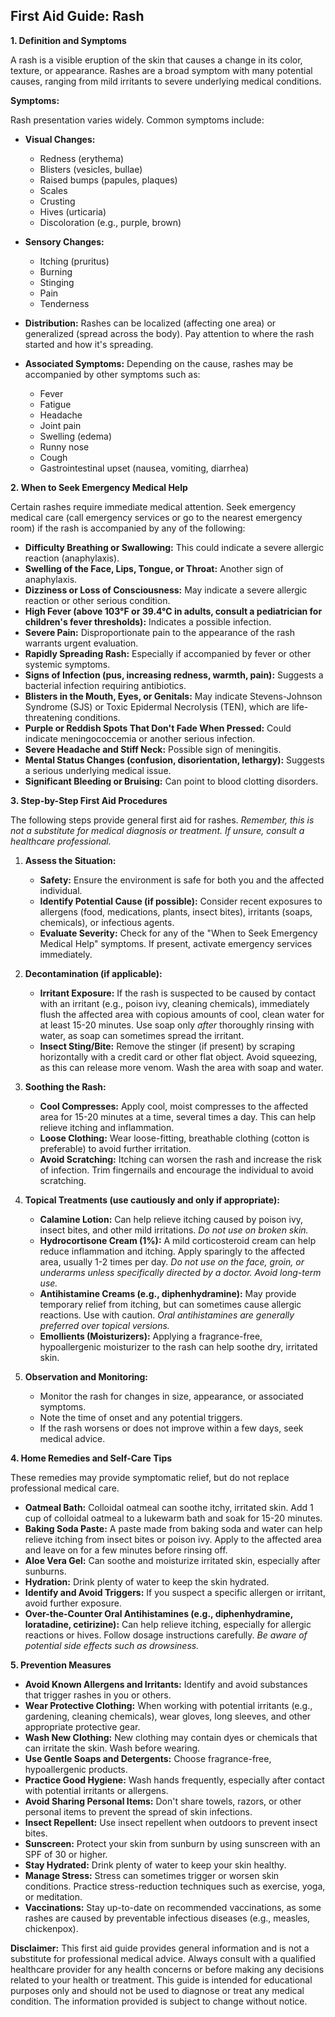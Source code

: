 ## First Aid Guide: Rash

**1. Definition and Symptoms**

A rash is a visible eruption of the skin that causes a change in its color, texture, or appearance. Rashes are a broad symptom with many potential causes, ranging from mild irritants to severe underlying medical conditions.

**Symptoms:**

Rash presentation varies widely. Common symptoms include:

*   **Visual Changes:**
    *   Redness (erythema)
    *   Blisters (vesicles, bullae)
    *   Raised bumps (papules, plaques)
    *   Scales
    *   Crusting
    *   Hives (urticaria)
    *   Discoloration (e.g., purple, brown)

*   **Sensory Changes:**
    *   Itching (pruritus)
    *   Burning
    *   Stinging
    *   Pain
    *   Tenderness

*   **Distribution:** Rashes can be localized (affecting one area) or generalized (spread across the body).  Pay attention to where the rash started and how it's spreading.

*   **Associated Symptoms:**  Depending on the cause, rashes may be accompanied by other symptoms such as:
    *   Fever
    *   Fatigue
    *   Headache
    *   Joint pain
    *   Swelling (edema)
    *   Runny nose
    *   Cough
    *   Gastrointestinal upset (nausea, vomiting, diarrhea)

**2. When to Seek Emergency Medical Help**

Certain rashes require immediate medical attention. Seek emergency medical care (call emergency services or go to the nearest emergency room) if the rash is accompanied by any of the following:

*   **Difficulty Breathing or Swallowing:** This could indicate a severe allergic reaction (anaphylaxis).
*   **Swelling of the Face, Lips, Tongue, or Throat:**  Another sign of anaphylaxis.
*   **Dizziness or Loss of Consciousness:** May indicate a severe allergic reaction or other serious condition.
*   **High Fever (above 103°F or 39.4°C in adults, consult a pediatrician for children's fever thresholds):**  Indicates a possible infection.
*   **Severe Pain:** Disproportionate pain to the appearance of the rash warrants urgent evaluation.
*   **Rapidly Spreading Rash:**  Especially if accompanied by fever or other systemic symptoms.
*   **Signs of Infection (pus, increasing redness, warmth, pain):** Suggests a bacterial infection requiring antibiotics.
*   **Blisters in the Mouth, Eyes, or Genitals:** May indicate Stevens-Johnson Syndrome (SJS) or Toxic Epidermal Necrolysis (TEN), which are life-threatening conditions.
*   **Purple or Reddish Spots That Don't Fade When Pressed:** Could indicate meningococcemia or another serious infection.
*   **Severe Headache and Stiff Neck:** Possible sign of meningitis.
*   **Mental Status Changes (confusion, disorientation, lethargy):**  Suggests a serious underlying medical issue.
*   **Significant Bleeding or Bruising:** Can point to blood clotting disorders.

**3. Step-by-Step First Aid Procedures**

The following steps provide general first aid for rashes. *Remember, this is not a substitute for medical diagnosis or treatment. If unsure, consult a healthcare professional.*

1.  **Assess the Situation:**
    *   **Safety:** Ensure the environment is safe for both you and the affected individual.
    *   **Identify Potential Cause (if possible):** Consider recent exposures to allergens (food, medications, plants, insect bites), irritants (soaps, chemicals), or infectious agents.
    *   **Evaluate Severity:**  Check for any of the "When to Seek Emergency Medical Help" symptoms.  If present, activate emergency services immediately.

2.  **Decontamination (if applicable):**
    *   **Irritant Exposure:** If the rash is suspected to be caused by contact with an irritant (e.g., poison ivy, cleaning chemicals), immediately flush the affected area with copious amounts of cool, clean water for at least 15-20 minutes.  Use soap only *after* thoroughly rinsing with water, as soap can sometimes spread the irritant.
    *   **Insect Sting/Bite:** Remove the stinger (if present) by scraping horizontally with a credit card or other flat object. Avoid squeezing, as this can release more venom. Wash the area with soap and water.

3.  **Soothing the Rash:**
    *   **Cool Compresses:** Apply cool, moist compresses to the affected area for 15-20 minutes at a time, several times a day. This can help relieve itching and inflammation.
    *   **Loose Clothing:** Wear loose-fitting, breathable clothing (cotton is preferable) to avoid further irritation.
    *   **Avoid Scratching:**  Itching can worsen the rash and increase the risk of infection.  Trim fingernails and encourage the individual to avoid scratching.

4.  **Topical Treatments (use cautiously and only if appropriate):**
    *   **Calamine Lotion:** Can help relieve itching caused by poison ivy, insect bites, and other mild irritations. *Do not use on broken skin.*
    *   **Hydrocortisone Cream (1%):** A mild corticosteroid cream can help reduce inflammation and itching. Apply sparingly to the affected area, usually 1-2 times per day. *Do not use on the face, groin, or underarms unless specifically directed by a doctor. Avoid long-term use.*
    *   **Antihistamine Creams (e.g., diphenhydramine):** May provide temporary relief from itching, but can sometimes cause allergic reactions.  Use with caution. *Oral antihistamines are generally preferred over topical versions.*
    *   **Emollients (Moisturizers):** Applying a fragrance-free, hypoallergenic moisturizer to the rash can help soothe dry, irritated skin.

5.  **Observation and Monitoring:**
    *   Monitor the rash for changes in size, appearance, or associated symptoms.
    *   Note the time of onset and any potential triggers.
    *   If the rash worsens or does not improve within a few days, seek medical advice.

**4. Home Remedies and Self-Care Tips**

These remedies may provide symptomatic relief, but do not replace professional medical care.

*   **Oatmeal Bath:** Colloidal oatmeal can soothe itchy, irritated skin.  Add 1 cup of colloidal oatmeal to a lukewarm bath and soak for 15-20 minutes.
*   **Baking Soda Paste:** A paste made from baking soda and water can help relieve itching from insect bites or poison ivy.  Apply to the affected area and leave on for a few minutes before rinsing off.
*   **Aloe Vera Gel:**  Can soothe and moisturize irritated skin, especially after sunburns.
*   **Hydration:** Drink plenty of water to keep the skin hydrated.
*   **Identify and Avoid Triggers:**  If you suspect a specific allergen or irritant, avoid further exposure.
*   **Over-the-Counter Oral Antihistamines (e.g., diphenhydramine, loratadine, cetirizine):** Can help relieve itching, especially for allergic reactions or hives. Follow dosage instructions carefully. *Be aware of potential side effects such as drowsiness.*

**5. Prevention Measures**

*   **Avoid Known Allergens and Irritants:**  Identify and avoid substances that trigger rashes in you or others.
*   **Wear Protective Clothing:**  When working with potential irritants (e.g., gardening, cleaning chemicals), wear gloves, long sleeves, and other appropriate protective gear.
*   **Wash New Clothing:**  New clothing may contain dyes or chemicals that can irritate the skin. Wash before wearing.
*   **Use Gentle Soaps and Detergents:** Choose fragrance-free, hypoallergenic products.
*   **Practice Good Hygiene:**  Wash hands frequently, especially after contact with potential irritants or allergens.
*   **Avoid Sharing Personal Items:**  Don't share towels, razors, or other personal items to prevent the spread of skin infections.
*   **Insect Repellent:** Use insect repellent when outdoors to prevent insect bites.
*   **Sunscreen:** Protect your skin from sunburn by using sunscreen with an SPF of 30 or higher.
*   **Stay Hydrated:** Drink plenty of water to keep your skin healthy.
*   **Manage Stress:** Stress can sometimes trigger or worsen skin conditions. Practice stress-reduction techniques such as exercise, yoga, or meditation.
*   **Vaccinations:** Stay up-to-date on recommended vaccinations, as some rashes are caused by preventable infectious diseases (e.g., measles, chickenpox).

**Disclaimer:** This first aid guide provides general information and is not a substitute for professional medical advice. Always consult with a qualified healthcare provider for any health concerns or before making any decisions related to your health or treatment. This guide is intended for educational purposes only and should not be used to diagnose or treat any medical condition. The information provided is subject to change without notice.
